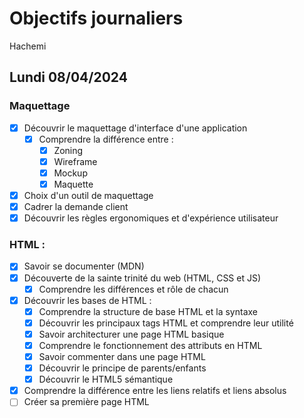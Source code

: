 # Objectifs journaliers

Hachemi

## Lundi 08/04/2024

### Maquettage

- [x] Découvrir le maquettage d'interface d'une application
  - [x] Comprendre la différence entre :
    - [x] Zoning
    - [x] Wireframe
    - [x] Mockup
    - [x] Maquette
- [x] Choix d'un outil de maquettage
- [x] Cadrer la demande client
- [x] Découvrir les règles ergonomiques et d'expérience utilisateur

### HTML :

- [x] Savoir se documenter (MDN)
- [x] Découverte de la sainte trinité du web (HTML, CSS et JS)
  - [x] Comprendre les différences et rôle de chacun
- [x] Découvrir les bases de HTML :
  - [x] Comprendre la structure de base HTML et la syntaxe
  - [x] Découvrir les principaux tags HTML et comprendre leur utilité
  - [x] Savoir architecturer une page HTML basique
  - [x] Comprendre le fonctionnement des attributs en HTML
  - [x] Savoir commenter dans une page HTML
  - [x] Découvrir le principe de parents/enfants
  - [x] Découvrir le HTML5 sémantique
- [x] Comprendre la différence entre les liens relatifs et liens absolus
- [ ] Créer sa première page HTML
